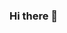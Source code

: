 ### Hi there 👋

<!--
**senahan/senahan** is a ✨ _special_ ✨ repository because its `README.md` (this file) appears on your GitHub profile.

Here are some ideas to get you started:

- 🔭 I’m currently working on machine learning 
- 📫 How to reach me: sena.yesildag@hotmail.com

[![LinkedIN Badge](https://www.linkedin.com/in/sena-ye%C5%9Filda%C4%9F/style=flat-quare&labelColor=C13584&logo=instagram&logoColor=white&link=link)](link)
